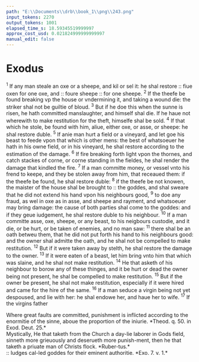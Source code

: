 ```yaml
---
path: "E:\\Documents\\drb\\book_1\\png\\243.png"
input_tokens: 2270
output_tokens: 1001
elapsed_time_s: 18.59345519999997
approx_cost_usd: 0.021824999999999997
manual_edit: false
---
```

# Exodus

<sup>1</sup> If any man steale an oxe or a sheepe, and kil or sel it: he shal restore :: fiue oxen for one oxe, and :: foure sheepe :: for one sheepe. <sup>2</sup> If the theefe be found breaking vp the house or vndermining it, and taking a wound die: the striker shal not be guiltie of bloud. <sup>3</sup> But if he doe this when the sunne is risen, he hath committed manslaughter, and himself shal die. If he haue not wherewith to make restitution for the theft, himselfe shal be sold. <sup>4</sup> If that which he stole, be found with him, aliue, either oxe, or asse, or sheepe: he shal restore duble. <sup>5</sup> If anie man hurt a field or a vineyard, and let goe his beast to feede vpon that which is other mens: the best of whatsoeuer he hath in his owne field, or in his vineyard, he shal restore according to the estimation of the damage. <sup>6</sup> If fire breaking forth light vpon the thornes, and catch stackes of corne, or corne standing in the fieldes, he shal render the damage that kindled the fire. <sup>7</sup> If a man committe money, or vessel vnto his frend to keepe, and they be stolen away from him, that receaued them: if the theefe be found, he shal restore duble: <sup>8</sup> if the theefe be not knowen, the maister of the house shal be brought to :: the goddes, and shal sweare that he did not extend his hand vpon his neighbours good, <sup>9</sup> to doe any fraud, as wel in oxe as in asse, and sheepe and rayment, and whatsoeuer may bring damage: the cause of both parties shal come to the goddes: and if they geue iudgement, he shal restore duble to his neighbour. <sup>10</sup> If a man committe asse, oxe, sheepe, or any beast, to his neigbours custodie, and it die, or be hurt, or be taken of enemies, and no man saw: <sup>11</sup> there shal be an oath betweu them, that he did not put forth his hand to his neighbours good: and the owner shal admitte the oath, and he shal not be compelled to make restitution. <sup>12</sup> But if it were taken away by stelth, he shal restore the damage to the owner. <sup>13</sup> If it were eaten of a beast, let him bring vnto him that which was slaine, and he shal not make restitution. <sup>14</sup> He that asketh of his neighbour to borow any of these thinges, and it be hurt or dead the owner being not present, he shal be compelled to make restitution. <sup>15</sup> But if the owner be present, he shal not make restitution, especially if it were hired and came for the hire of the same. <sup>16</sup> If a man seduce a virgin being not yet despoused, and lie with her: he shal endowe her, and haue her to wife. <sup>17</sup> If the virgins father

<aside>Where great faults are committed, punishment is inflicted according to the enormitie of the sinne, aboue the proportion of the iniurie. *Theod. q. 50. in Exod. Deut. 25.*</aside>

<aside>Mystically, He that taketh from the Church a day-lie laborer in Gods field, sinneth more grieuously and deserueth more punish-ment, then he that taketh a priuate man of Christs flock. *Ruber-tus.*</aside>

<aside>:: Iudges cal-led goddes for their eminent authoritie. *Exo. 7. v. 1.*</aside>

[^1]: :: Where

[^2]: :: foure sheepe ::